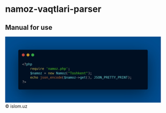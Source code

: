 # namoz-vaqtlari-parser

## Manual for use
<img src="https://github.com/ulugbekivich/namoz-vaqtlari-parser/blob/main/assets/manual_for_use.jpg">
<br>
<a hef="https://islom.uz/">©️ islom.uz</a>
